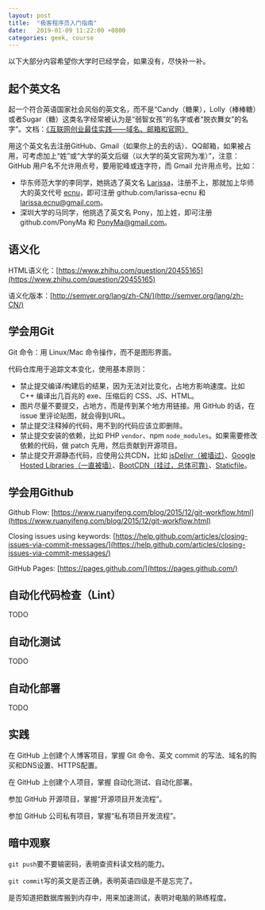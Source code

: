 ```yaml
---
layout: post
title:  "极客程序员入门指南"
date:   2019-01-09 11:22:00 +0800
categories: geek, course
---
```


以下大部分内容希望你大学时已经学会，如果没有，尽快补一补。

## 起个英文名

起一个符合英语国家社会风俗的英文名，而不是“Candy（糖果），Lolly（棒棒糖）或者Sugar（糖）这类名字经常被认为是“弱智女孩”的名字或者“脱衣舞女”的名字”。文档：[《互联网创业最佳实践——域名、邮箱和官网》](https://sinkcup.github.io/startup-best-practice-domain-email-and-landing-page)

用这个英文名去注册GitHub、Gmail（如果你上的去的话）、QQ邮箱，如果被占用，可考虑加上“姓”或“大学的英文后缀（以大学的英文官网为准）”，注意：GitHub 用户名不允许用点号，要用驼峰或连字符，而 Gmail 允许用点号。比如：

- 华东师范大学的李同学，她挑选了英文名 [Larissa](https://www.yingwenming.com/name/larissa)，注册不上，那就加上华师大的英文代号 [ecnu](http://english.ecnu.edu.cn/)，即可注册 github.com/larissa-ecnu 和 larissa.ecnu@gmail.com。
- 深圳大学的马同学，他挑选了英文名 Pony，加上姓，即可注册 github.com/PonyMa 和 PonyMa@gmail.com。

## 语义化

HTML语义化：[https://www.zhihu.com/question/20455165](https://www.zhihu.com/question/20455165)

语义化版本：[http://semver.org/lang/zh-CN/](http://semver.org/lang/zh-CN/)

## 学会用Git

Git 命令：用 Linux/Mac 命令操作，而不是图形界面。

代码仓库用于追踪文本变化，使用基本原则：

- 禁止提交编译/构建后的结果，因为无法对比变化，占地方影响速度。比如 C++ 编译出几百兆的 exe、压缩后的 CSS、JS、HTML。
- 图片尽量不要提交，占地方，而是传到某个地方用链接。用 GitHub 的话，在 issue 里评论贴图，就会得到URL。
- 禁止提交注释掉的代码，用不到的代码应该立即删除。
- 禁止提交安装的依赖，比如 PHP `vendor`、npm `node_modules`。如果需要修改依赖的代码，做 patch 先用，然后贡献到开源项目。
- 禁止提交开源静态代码，应使用公共CDN，比如 [jsDelivr（被墙过）](https://www.jsdelivr.com/)、[Google Hosted Libraries（一直被墙）](https://developers.google.com/speed/libraries/)、[BootCDN（挂过，总体可靠）](https://www.bootcdn.cn/)、[Staticfile](https://www.staticfile.org/)。

## 学会用Github

Github Flow: [https://www.ruanyifeng.com/blog/2015/12/git-workflow.html](https://www.ruanyifeng.com/blog/2015/12/git-workflow.html)

Closing issues using keywords: [https://help.github.com/articles/closing-issues-via-commit-messages/](https://help.github.com/articles/closing-issues-via-commit-messages/)

GitHub Pages: [https://pages.github.com/](https://pages.github.com/)

## 自动化代码检查（Lint）

TODO

## 自动化测试

TODO

## 自动化部署

TODO

## 实践

在 GitHub 上创建个人博客项目，掌握 Git 命令、英文 commit 的写法、域名的购买和DNS设置、HTTPS配置。

在 GitHub 上创建个人项目，掌握 自动化测试、自动化部署。

参加 GitHub 开源项目，掌握“开源项目开发流程”。

参加 GitHub 公司私有项目，掌握“私有项目开发流程”。

## 暗中观察

`git push`要不要输密码，表明查资料读文档的能力。

`git commit`写的英文是否正确，表明英语四级是不是忘完了。

是否知道把数据库搬到内存中，用来加速测试，表明对电脑的熟练程度。
